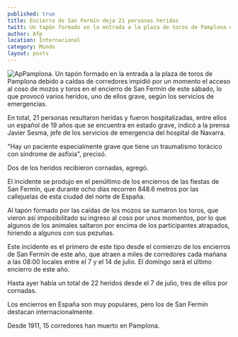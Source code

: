 ```yaml
---
published: true
title: Encierro de San Fermín deja 21 personas heridas
twitt: Un tapón formado en la entrada a la plaza de toros de Pamplona debido a caídas de corredores impidió por un momento el acceso de mozos y toros
author: Afp
location: Internacional
category: Mundo
layout: posts
---
```


![Ap](http://i.imgur.com/NKvLxKrm.jpg)Pamplona. Un tapón formado en la entrada a la plaza de toros de Pamplona debido a caídas de corredores impidió por un momento el acceso al coso de mozos y toros en el encierro de San Fermín de este sábado, lo que provocó varios heridos, uno de ellos grave, según los servicios de emergencias.

En total, 21 personas resultaron heridas y fueron hospitalizadas, entre ellos un español de 19 años que se encuentra en estado grave, indicó a la prensa Javier Sesma, jefe de los servicios de emergencia del hospital de Navarra.

"Hay un paciente especialmente grave que tiene un traumatismo torácico con síndrome de asfixia", precisó.

Dos de los heridos recibieron cornadas, agregó.

El incidente se produjo en el penúltimo de los encierros de las fiestas de San Fermín, que durante ocho días recorren 848.6 metros por las callejuelas de esta ciudad del norte de España.

Al tapón formado por las caídas de los mozos se sumaron los toros, que vieron así imposibilitado su ingreso al coso por unos momentos, por lo que algunos de los animales saltaron por encima de los participantes atrapados, hiriendo a algunos con sus pezuñas.

Este incidente es el primero de este tipo desde el comienzo de los encierros de San Fermín de este año, que atraen a miles de corredores cada mañana a las 08:00 locales entre el 7 y el 14 de julio. El domingo será el último encierro de este año.

Hasta ayer había un total de 22 heridos desde el 7 de julio, tres de ellos por cornadas.

Los encierros en España son muy populares, pero los de San Fermín destacan internacionalmente.

Desde 1911, 15 corredores han muerto en Pamplona.
